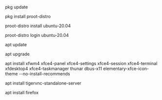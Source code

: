 pkg update

pkg install proot-distro

proot-distro install ubuntu-20.04

proot-distro login ubuntu-20.04

apt update

apt upgrade

apt install xfwm4 xfce4-panel xfce4-settings xfce4-session xfce4-terminal xfdesktop4 xfce4-taskmanager thunar dbus-x11 elementary-xfce-icon-theme --no-install-recommends

apt install tigervnc-standalone-server

apt install firefox
